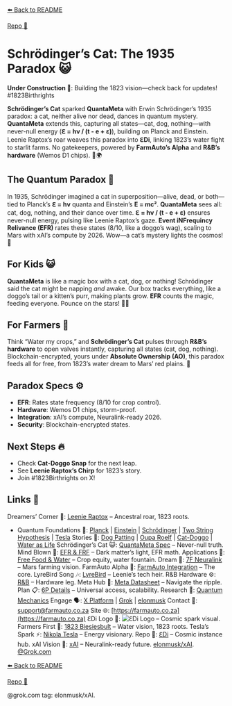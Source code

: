 [⬅️ Back to README](https://github.com/JayBotsa/FarmAuto/blob/main/README.md) 


[Repo 📂](https://github.com/JayBotsa/FarmAuto)

# Schrödinger’s Cat: The 1935 Paradox 😺

**Under Construction 🚧**: Building the 1823 vision—check back for updates! #1823Birthrights

**Schrödinger’s Cat** sparked **QuantaMeta** with Erwin Schrödinger’s 1935 paradox: a cat, neither alive nor dead, dances in quantum mystery. **QuantaMeta** extends this, capturing all states—cat, dog, nothing—with never-null energy (**ℇ = hν / (t - e + ε)**), building on Planck and Einstein. Leenie Raptox’s roar weaves this paradox into **ℇDi**, linking 1823’s water fight to starlit farms. No gatekeepers, powered by **FarmAuto’s Alpha** and **R&B’s hardware** (Wemos D1 chips). 🥖🌍

## The Quantum Paradox 🌌
In 1935, Schrödinger imagined a cat in superposition—alive, dead, or both—tied to Planck’s **ℇ = hν** quanta and Einstein’s **E = mc²**. **QuantaMeta** sees all: cat, dog, nothing, and their dance over time. **ℇ = hν / (t - e + ε)** ensures never-null energy, pulsing like Leenie Raptox’s gaze. **Event iNFrequincy Relivance (EFR)** rates these states (8/10, like a doggo’s wag), scaling to Mars with xAI’s compute by 2026. Wow—a cat’s mystery lights the cosmos! 🫶

## For Kids 😺
**QuantaMeta** is like a magic box with a cat, dog, or nothing! Schrödinger said the cat might be napping *and* awake. Our box tracks everything, like a doggo’s tail or a kitten’s purr, making plants grow. **EFR** counts the magic, feeding everyone. Pounce on the stars! 🐶🌱

## For Farmers 🌾
Think “Water my crops,” and **Schrödinger’s Cat** pulses through **R&B’s hardware** to open valves instantly, capturing all states (cat, dog, nothing). Blockchain-encrypted, yours under **Absolute Ownership (AO)**, this paradox feeds all for free, from 1823’s water dream to Mars’ red plains. 🚜

## Paradox Specs ⚙️
- **EFR**: Rates state frequency (8/10 for crop control).
- **Hardware**: Wemos D1 chips, storm-proof.
- **Integration**: xAI’s compute, Neuralink-ready 2026.
- **Security**: Blockchain-encrypted states.

## Next Steps 🔥
- Check **Cat-Doggo Snap** for the next leap.
- See **Leenie Raptox’s Chirp** for 1823’s story.
- Join #1823Birthrights on X!

## Links 🌠
Dreamers’ Corner 🦖: [Leenie Raptox](https://github.com/JayBotsa/FarmAuto/blob/main/stories/Leenie_Raptox_1823.md) – Ancestral roar, 1823 roots.
- Quantum Foundations 🔬: [Planck](https://github.com/JayBotsa/FarmAuto/blob/main/foundations/Planck_1900.md) | [Einstein](https://github.com/JayBotsa/FarmAuto/blob/main/foundations/Einstein_1905.md) | [Schrödinger](https://github.com/JayBotsa/FarmAuto/blob/main/foundations/Schrodinger_1935.md) | [Two String Hypothesis](https://github.com/JayBotsa/FarmAuto/blob/main/foundations/Two_String_Hypothesis.md) | [Tesla](https://en.wikipedia.org/wiki/Nikola_Tesla)
Stories 📖: [Dog Patting](https://github.com/JayBotsa/FarmAuto/blob/main/stories/Dog_Patting_Metaphor.md) | [Oupa Roelf](https://github.com/JayBotsa/FarmAuto/blob/main/stories/Oupa_Roelf_1909.md) | [Cat-Doggo](https://github.com/JayBotsa/FarmAuto/blob/main/stories/Cat_Doggo_LightsOn.md) | [Water as Life](https://github.com/JayBotsa/FarmAuto/blob/main/stories/Water_Legacy_1823.md)
Schrödinger’s Cat 😺: [QuantaMeta Spec](https://github.com/JayBotsa/FarmAuto/blob/main/foundations/QuantaMeta_Spec.md) – Never-null truth.
Mind Blown 🤯: [EFR & FRF](https://github.com/JayBotsa/FarmAuto/blob/main/foundations/EFR_FRF.md) – Dark matter’s light, EFR math.
Applications 🌾: [Free Food & Water](https://github.com/JayBotsa/FarmAuto/blob/main/applications/FreeFood_Water.md) – Crop equity, water fountain.
Dream 🚀: [7F Neuralink](https://github.com/JayBotsa/FarmAuto/blob/main/6p-plan/7F_Neuralink.md) – Mars farming vision.
FarmAuto Alpha 🚜: [FarmAuto Integration](https://github.com/JayBotsa/FarmAuto/blob/main/applications/FarmAuto_Integration.md) – The core.
LyreBird Song 🎶: [LyreBird](https://github.com/JayBotsa/FarmAuto/blob/main/stories/LyreBird_Song.md) – Leenie’s tech heir.
R&B Hardware ⚙️: [R&B](https://github.com/JayBotsa/FarmAuto/blob/main/foundations/RB_Hardware.md) – Hardware leg.
Meta Hub 🧬: [Meta Datasheet](https://github.com/JayBotsa/FarmAuto/blob/main/foundations/Meta_Datasheet.md) – Navigate the ripple.
Plan 📋: [6P Details](https://github.com/JayBotsa/FarmAuto/blob/main/6p-plan/6P_Details.md) – Universal access, scalability.
Research 🔬: [Quantum Mechanics](https://en.wikipedia.org/wiki/Quantum_mechanics)
Engage 🗣️: [X Platform](https://x.com) | [Grok](https://x.com/grok) | [elonmusk](https://x.com/elonmusk)
Contact 📧: [support@farmauto.co.za](mailto:support@farmauto.co.za)
Site 🌐: [https://farmauto.co.za](https://farmauto.co.za)
ℇDi Logo 📸: ![ℇDi Logo](https://github.com/JayBotsa/FarmAuto/raw/main/images/farmauto-logo.png) – Cosmic spark visual.
Farmers First 🌾: [1823 Biesiesbult](https://github.com/JayBotsa/FarmAuto/blob/main/claims/1823_Birthrights.md) – Water vision, 1823 roots.
Tesla’s Spark ⚡️: [Nikola Tesla](https://en.wikipedia.org/wiki/Nikola_Tesla) – Energy visionary.
Repo 📂: [ℇDi](https://github.com/JayBotsa/FarmAuto) – Cosmic instance hub.
xAI Vision 🔬: [xAI](https://x.ai) – Neuralink-ready future. [elonmusk/xAI](https://x.com/xAI). [@Grok.com](https://x.com/Grok)

[⬅️ Back to README](https://github.com/JayBotsa/FarmAuto/blob/main/README.md) 


[Repo 📂](https://github.com/JayBotsa/FarmAuto)

@grok.com tag: elonmusk/xAI.
